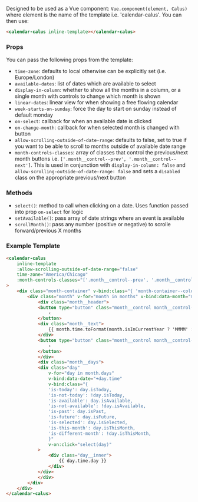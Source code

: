 Designed to be used as a Vue component: `Vue.component(element, Calus)` where element is the name of the template i.e. 'calendar-calus'. You can then use:
```html
<calendar-calus inline-template></calendar-calus>
```

### Props
You can pass the following props from the template:
- `time-zone`: defaults to local otherwise can be explicitly set (i.e. Europe/London)
- `available-dates`: list of dates which are available to select
- `display-in-column`: whether to show all the months in a column, or a single month with controls to change which month is shown
- `linear-dates`: linear view for when showing a free flowing calendar
- `week-starts-on-sunday`: force the day to start on sunday instead of default monday
- `on-select`: callback for when an available date is clicked
- `on-change-month`: callback for when selected month is changed with button
- `allow-scrolling-outside-of-date-range`: defaults to false, set to true if you want to be able to scroll to months outside of available date range
- `month-controls-classes`: array of classes that control the previous/next month buttons i.e. `['.month__control--prev', '.month__control--next']`. This is used in conjunction with `display-in-column: false` and `allow-scrolling-outside-of-date-range: false` and sets a `disabled` class on the appropriate previous/next button

### Methods
- `select()`: method to call when clicking on a date. Uses function passed into prop `on-select` for logic
- `setAvailable()`: pass array of date strings where an event is available
- `scrollMonth()`: pass any number (positive or negative) to scrolle forward/previous X months

### Example Template
```html
<calendar-calus
    inline-template
    :allow-scrolling-outside-of-date-range="false"
	time-zone="America/Chicago"
	:month-controls-classes="['.month__control--prev', '.month__control--next']"
>
    <div class="month-container" v-bind:class="{ 'month-container--column': displayInColumn }">
        <div class="month" v-for="month in months" v-bind:data-month="month.time.toFormat('MM/y')">
            <div class="month__header">
            <button type="button" class="month__control month__control--prev" :disabled="month.disablePrevScroll" v-if="!displayInColumn" v-on:click="scrollMonth(-1)">
                ‹
            </button>
            <div class="month__text">
                {{ month.time.toFormat(month.isInCurrentYear ? 'MMMM' : 'MMMM y') }}
            </div>
            <button type="button" class="month__control month__control--next" v-if="!displayInColumn" v-on:click="scrollMonth(1)">
                ›
            </button>
            </div>
            <div class="month__days">
            <div class="day"
                v-for="day in month.days"
                v-bind:data-date="+day.time"
                v-bind:class="{
                'is-today': day.isToday,
                'is-not-today': !day.isToday,
                'is-available': day.isAvailable,
                'is-not-available': !day.isAvailable,
                'is-past': day.isPast,
                'is-future': day.isFuture,
                'is-selected': day.isSelected,
                'is-this-month': day.isThisMonth,
                'is-different-month': !day.isThisMonth,
                }"
                v-on:click="select(day)"
            >
                <div class="day__inner">
                    {{ day.time.day }}
                </div>
            </div>
            </div>
        </div>
    </div>
</calendar-calus>
```

